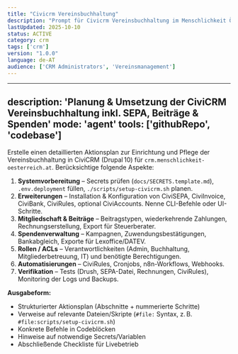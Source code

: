 ```yaml
---
title: "Civicrm Vereinsbuchhaltung"
description: "Prompt für Civicrm Vereinsbuchhaltung im Menschlichkeit Österreich Projekt"
lastUpdated: 2025-10-10
status: ACTIVE
category: crm
tags: ['crm']
version: "1.0.0"
language: de-AT
audience: ['CRM Administrators', 'Vereinsmanagement']
---
```


---
description: 'Planung & Umsetzung der CiviCRM Vereinsbuchhaltung inkl. SEPA, Beiträge & Spenden'
mode: 'agent'
tools: ['githubRepo', 'codebase']
---

Erstelle einen detaillierten Aktionsplan zur Einrichtung und Pflege der Vereinsbuchhaltung in CiviCRM (Drupal 10) für `crm.menschlichkeit-oesterreich.at`. Berücksichtige folgende Aspekte:

1. **Systemvorbereitung** – Secrets prüfen (`docs/SECRETS.template.md`), `.env.deployment` füllen, `./scripts/setup-civicrm.sh` planen.
2. **Erweiterungen** – Installation & Konfiguration von CiviSEPA, CiviInvoice, CiviBank, CiviRules, optional CiviAccounts. Nenne CLI-Befehle oder UI-Schritte.
3. **Mitgliedschaft & Beiträge** – Beitragstypen, wiederkehrende Zahlungen, Rechnungserstellung, Export für Steuerberater.
4. **Spendenverwaltung** – Kampagnen, Zuwendungsbestätigungen, Bankabgleich, Exporte für Lexoffice/DATEV.
5. **Rollen / ACLs** – Verantwortlichkeiten (Admin, Buchhaltung, Mitgliederbetreuung, IT) und benötigte Berechtigungen.
6. **Automatisierungen** – CiviRules, Cronjobs, n8n-Workflows, Webhooks.
7. **Verifikation** – Tests (Drush, SEPA-Datei, Rechnungen, CiviRules), Monitoring der Logs und Backups.

**Ausgabeform:**
- Strukturierter Aktionsplan (Abschnitte + nummerierte Schritte)
- Verweise auf relevante Dateien/Skripte (`#file:` Syntax, z. B. `#file:scripts/setup-civicrm.sh`)
- Konkrete Befehle in Codeblöcken
- Hinweise auf notwendige Secrets/Variablen
- Abschließende Checkliste für Livebetrieb
